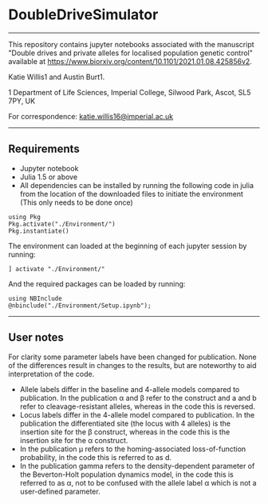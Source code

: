 # DoubleDriveSimulator
___
This repository contains jupyter notebooks associated with the manuscript "Double drives and private alleles for localised population genetic control" available at https://www.biorxiv.org/content/10.1101/2021.01.08.425856v2.

Katie Willis1 and Austin Burt1.

1 Department of Life Sciences, Imperial College, Silwood Park, Ascot, SL5 7PY, UK

For correspondence: katie.willis16@imperial.ac.uk

___
## Requirements

* Jupyter notebook
* Julia 1.5 or above
* All dependencies can be installed by running the following code in julia from the location of the downloaded files to initiate the environment (This only needs to be done once)
```
using Pkg
Pkg.activate("./Environment/")
Pkg.instantiate()
```

The environment can loaded at the beginning of each jupyter session by running:
```
] activate "./Environment/"
```

And the required packages can be loaded by running:
```
using NBInclude
@nbinclude("./Environment/Setup.ipynb");
```

___
## User notes

For clarity some parameter labels have been changed for publication. None of the differences result in changes to the results, but are noteworthy to aid interpretation of the code.

* Allele labels differ in the baseline and 4-allele models compared to publication. In the publication α and β refer to the construct and a and b refer to cleavage-resistant alleles, whereas in the code this is reversed.
* Locus labels differ in the 4-allele model compared to publication. In the publication the differentiated site (the locus with 4 alleles) is the insertion site for the β construct, whereas in the code this is the insertion site for the α construct.
* In the publication μ refers to the homing-associated loss-of-function probability, in the code this is referred to as d.
* In the publication gamma refers to the density-dependent parameter of the Beverton-Holt population dynamics model, in the code this is referred to as α, not to be confused with the allele label α which is not a user-defined parameter.
